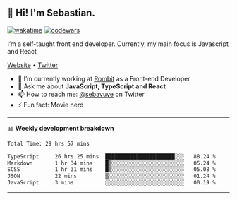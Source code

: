 ## 👋 Hi! I'm Sebastian.

[![wakatime](https://wakatime.com/badge/user/df0036c6-328a-4a39-be9b-e49417ed22a1.svg)](https://wakatime.com/@df0036c6-328a-4a39-be9b-e49417ed22a1)
[![codewars](https://www.codewars.com/users/sebavuye/badges/small)](https://www.codewars.com/users/sebavuye)

I’m a self-taught front end developer. Currently, my main focus is Javascript and React

[Website](https://sebastianvuye.be) • [Twitter](https://twitter.com/sebavuye)

- 🔭 I’m currently working at [Rombit](https://rombit.com/) as a Front-end Developer
- 💬 Ask me about **JavaScript, TypeScript and React**
- 📫 How to reach me: [@sebavuye](https://twitter.com/sebavuye) on Twitter
- ⚡ Fun fact: Movie nerd

-------

📊 **Weekly development breakdown**

<!--START_SECTION:waka-->

```txt
Total Time: 29 hrs 57 mins

TypeScript     26 hrs 25 mins  ██████████████████████░░░   88.24 %
Markdown       1 hr 34 mins    █▒░░░░░░░░░░░░░░░░░░░░░░░   05.24 %
SCSS           1 hr 31 mins    █▒░░░░░░░░░░░░░░░░░░░░░░░   05.08 %
JSON           22 mins         ▒░░░░░░░░░░░░░░░░░░░░░░░░   01.24 %
JavaScript     3 mins          ░░░░░░░░░░░░░░░░░░░░░░░░░   00.19 %
```

<!--END_SECTION:waka-->
-------

